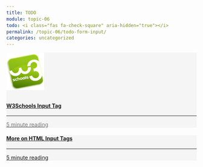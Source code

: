 ```yaml
---
title: TODO
module: topic-06
todo: <i class="fas fa-check-square" aria-hidden="true"></i>
permalink: /topic-06/todo-form-input/
categories: uncategorized
---
```


<div class="row text-center">
    <div class="col-lg-4">
        <div class="bs-component">
          <div class="list-group">
              <div class="list-group-item" style="background-color: #F5F5F5">
              <a href="https://www.w3schools.com/tags/tag_input.asp" target="_blank" class="list-group-item">
                <img src="../img/hw-icon-w3schools.png" style="max-height: 100px; margin: auto; margin-bottom: 10px;" />
                  <h4 class="list-group-item-heading">W3Schools Input Tag</h4>
                  <hr>
                  <p class="list-group-item-text" style="color: #777;"><i class="fa fa-clock-o" aria-hidden="true"></i> 5 minute reading</p>
              </div>
            </div>
        </div>
    </div>
    <div class="col-lg-4">
        <div class="bs-component">
          <div class="list-group">
              <a href="https://www.tutorialspoint.com/html/html_input_tag.htm" target="_blank" class="list-group-item">
              <div class="list-group-item" style="background-color: #F5F5F5">
               <i class="icon-hw fas fa-form" aria-hidden="true"></i>
                <h4 class="list-group-item-heading">More on HTML Input Tags</h4>
                <hr>
                <p class="list-group-item-text"><i class="fa fa-clock-o" aria-hidden="true"></i> 5 minute reading</p>
              </a>
              </div>
            </div>
        </div>
    </div>
</div>
